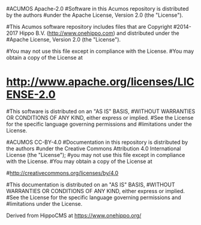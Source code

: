 #ACUMOS Apache-2.0
#Software in this Acumos repository is distributed by the authors
#under the Apache License, Version 2.0 (the "License").
 
#This Acumos software repository includes files that are Copyright
#2014-2017 Hippo B.V. (http://www.onehippo.com) and distributed under the
#Apache License, Version 2.0 (the "License").
 
#You may not use this file except in compliance with the License.
#You may obtain a copy of the License at
 
  #   http://www.apache.org/licenses/LICENSE-2.0
 
#This software is distributed on an "AS IS" BASIS,
#WITHOUT WARRANTIES OR CONDITIONS OF ANY KIND, either express or implied.
#See the License for the specific language governing permissions and
#limitations under the License.
 
#ACUMOS CC-BY-4.0
#Documentation in this repository is distributed by the authors
#under the Creative Commons Attribution 4.0 International License (the "License");
#you may not use this file except in compliance with the License.
#You may obtain a copy of the License at
 
#http://creativecommons.org/licenses/by/4.0
 
#This documentation is distributed on an "AS IS" BASIS,
#WITHOUT WARRANTIES OR CONDITIONS OF ANY KIND, either express or implied.
#See the License for the specific language governing permissions and
#limitations under the License.






Derived from HippoCMS at https://www.onehippo.org/
